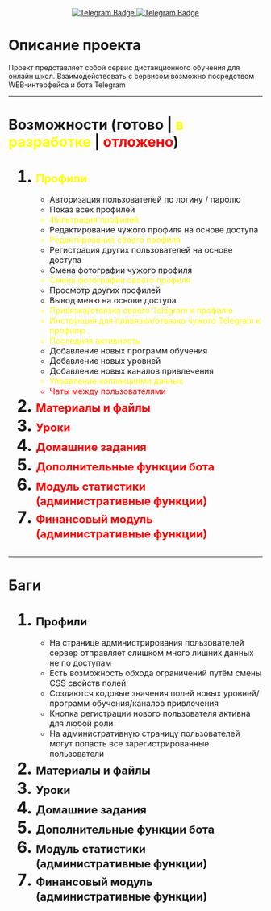 <div id="badges" align="center">
    <a href="https://t.me/devil_on_the_wheel">
        <img src="https://img.shields.io/badge/разработчик-26A5E4?style=for-the-badge&logo=telegram&logoColor=white" alt="Telegram Badge"/>
    </a>
    <a href="http://80.87.192.255:8080">
        <img src="https://img.shields.io/badge/попробовать-0078D7?style=for-the-badge&logo=microsoftedge&logoColor=white" alt="Telegram Badge"/>
    </a>
</div>
<h1>Описание проекта</h1>
Проект представляет собой сервис дистанционного обучения для онлайн школ. Взаимодействовать с сервисом возможно посредством WEB-интерфейса и бота Telegram

---
<h1>Возможности (<span>готово</span> | <span style="color: yellow">в разработке</span> | <span style="color: red">отложено</span>)</h1>
<ol style="font-size: 32px; font-weight: bold;">
    <li><span style="font-size: 22px; color: yellow"><b>Профили</b></span></li>
        <ul style="font-weight: normal; font-size: 16px">
            <li>Авторизация пользователей по логину / паролю</li>
            <li>Показ всех профилей</li>
            <li style="color: yellow">Фильтрация профилей</li>
            <li>Редактирование чужого профиля на основе доступа</li>
            <li style="color: yellow">Редактирование своего профиля</li>
            <li>Регистрация других пользователей на основе доступа</li>
            <li>Смена фотографии чужого профиля</li>
            <li style="color: yellow">Смена фотографии своего профиля</li>
            <li>Просмотр других профилей</li>
            <li>Вывод меню на основе доступа</li>
            <li style="color: yellow">Привязка/отвязка своего Telegram к профилю</li>
            <li style="color: yellow">Инструкция для привязки/отвязка чужого Telegram к профилю</li>
            <li style="color: yellow">Последняя активность</li>
            <li>Добавление новых программ обучения</li>
            <li>Добавление новых уровней</li>
            <li>Добавление новых каналов привлечения</li>
            <li style="color: yellow">Управление коллекциями данных</li>
            <li style="color: red">Чаты между пользователями</li>
        </ul>
    <li><span style="font-size: 22px; color: red"><b>Материалы и файлы</b></span></li>
    <li><span style="font-size: 22px; color: red"><b>Уроки</b></span></li>
    <li><span style="font-size: 22px; color: red"><b>Домашние задания</b></span></li>
    <li><span style="font-size: 22px; color: red"><b>Дополнительные функции бота</b></span></li>
    <li><span style="font-size: 22px; color: red"><b>Модуль статистики (административные функции)</b></span></li>
    <li><span style="font-size: 22px; color: red"><b>Финансовый модуль (административные функции)</b></span></li>
</ol>

---
<h1>Баги</h1>
<ol style="font-size: 32px; font-weight: bold;">
    <li><span style="font-size: 22px;"><b>Профили</b></span></li>
        <ul style="font-weight: normal; font-size: 16px">
            <li>На странице администрирования пользователей сервер отправляет слишком много лишних данных не по доступам</li>
            <li>Есть возможность обхода ограничений путём смены CSS свойств полей</li>
            <li>Создаются кодовые значения полей новых уровней/программ обучения/каналов привлечения</li>
            <li>Кнопка регистрации нового пользователя активна для любой роли</li>
            <li>На административную страницу пользователей могут попасть все зарегистрированные пользователи</li>
        </ul>
    <li><span style="font-size: 22px;"><b>Материалы и файлы</b></span></li>
    <li><span style="font-size: 22px;"><b>Уроки</b></span></li>
    <li><span style="font-size: 22px;"><b>Домашние задания</b></span></li>
    <li><span style="font-size: 22px;"><b>Дополнительные функции бота</b></span></li>
    <li><span style="font-size: 22px;"><b>Модуль статистики (административные функции)</b></span></li>
    <li><span style="font-size: 22px;"><b>Финансовый модуль (административные функции)</b></span></li>
</ol>

